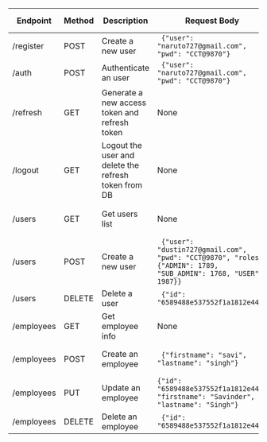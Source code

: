 | Endpoint  | Method | Description                 | Request Body                                    | Request Header | Response                                      | Accessed By |
|-----------|--------|-----------------------------|-------------------------------------------------|-----------------|-----------------------------------------------|-------------|
| /register | POST   | Create a new user           | ``` {"user": "naruto727@gmail.com", "pwd": "CCT@9870"}``` | None            | ``` {"success": "New user Naruto727@gmail.com created!"}``` | PUBLIC      |
 /auth    | POST   | Authenticate an user   | ``` {"user": "naruto727@gmail.com", "pwd": "CCT@9870"}``` | None            | ``` {"roles": [1987, 1768, 1789, 1545], "accessToken": "eyJhbGciOiJIUzI1NiIsInR5cCI6IkpXVCJ9.eyJVc2VySW5mbyI6eyJ1c2VybmFtZSI6Im5hcnV0bzcyN0BnbWFpbC5jb20iLCJyb2xlcyI6WzE5ODcsMTc2OCwxNzg5LDE1NDVdfSwiaWF0IjoxNzAzNDk2NjE3LCJleHAiOjE3MDM0OTY5Nzd9._US-rGo65d0bThFnOvDlmflN62S8Xu-kc_ZWg56zYAE"}``` | PUBLIC      |
/refresh | GET    | Generate a new access token and refresh token    | None         | None    | ``` {"roles": [1987, 1768, 1789, 1545], "accessToken": "eyJhbGciOiJIUzI1NiIsInR5cCI6IkpXVCJ9.eyJVc2VySW5mbyI6eyJ1c2VybmFtZSI6Im5hcnV0bzcyN0BnbWFpbC5jb20iLCJyb2xlcyI6WzE5ODcsMTc2OCwxNzg9LDE1NDVdfSwiaWF0IjoxNzAzNTAyNDk3LCJleHAiOjE3MDM1MDI4NTd9.twc9hSQAIGVcShrtl3B303oJYN8nwACLUMxFHAUYKJg"}``` | ANY USER TYPE  |
/logout | GET    | Logout the user and delete the refresh token from DB    | None         | None    | ``` {"roles": [1987, 1768, 1789, 1545], "accessToken": "eyJhbGciOiJIUzI1NiIsInR5cCI6IkpXVCJ9.eyJVc2VySW5mbyI6eyJ1c2VybmFtZSI6Im5hcnV0bzcyN0BnbWFpbC5jb20iLCJyb2xlcyI6WzE5ODcsMTc2OCwxNzg9LDE1NDVdfSwiaWF0IjoxNzAzNTAyNDk3LCJleHAiOjE3MDM1MDI4NTd9.twc9hSQAIGVcShrtl3B303oJYN8nwACLUMxFHAUYKJg"}``` | ANY USER TYPE  |
/users   | GET    | Get users list      | None         | Bearer Token    | ``` [ {"roles": {"USER": 1987},"_id": "65892e9a2adc6fe89ba6e85a","username": "savi727@gmail.com","password": "$2b$10$3I3Qg3h9hj3cvQO0k6Qlae49dAaJNq4ZhLtUvbi3v0Lp3WW4B1doa","refreshToken": [], "__v": 0 }, {"roles": {"USER": 1987,"ADMIN": 1789,"SUB_ADMIN": 1768,"SUPER_ADMIN": 1545},"_id": "65893155402805237f1b2e2b","username": "Naruto727@gmail.com","password": "$2b$10$WBabsVtefd6TDj3i8diSNe3n6ZGGeezMDczxJQUcGqiewwVKSsLZq","refreshToken": ["eyJhbGciOiJIUzI1NiIsInR5cCI6IkpXVCJ9.eyJ1c2VybmFtZSI6Ik5hcnV0bzcyN0BnbWFpbC5jb20iLCJpYXQiOjE3MDM0OTE0ODUsImV4cCI6MTcwMzQ5MTk4NX0.eilOfmF8XXByF6aVcCS_Dw4TooMJ8seaouS_1FaUZHs","eyJhbGciOiJIUzI1NiIsInR5cCI6IkpXVCJ9.eyJ1c2VybmFtZSI6Ik5hcnV0bzcyN0BnbWFpbC5jb20iLCJpYXQiOjE3MDM0OTQ0MzUsImV4cCI6MTcwMzQ5NDkzNX0.yIpYx2LWMiRRU55_0qXNSDUUK6xnJerrzJ-OiHH6nEw"], "__v": 5 } ]``` | SUPER_ADMIN  |
 /users   | POST   | Create a new user                | ``` {"user": "dustin727@gmail.com", "pwd": "CCT@9870", "roles": {"ADMIN": 1789, "SUB_ADMIN": 1768, "USER": 1987}}``` | Bearer Token    | ``` {"success": "New user dustin727@gmail.com created!"}``` |  SUPER_ADMIN |
 /users   | DELETE | Delete a user | ``` {"id": "6589488e537552f1a1812e44"}```| Bearer Token                | ``` {"acknowledged": true, "deletedCount": 1}``` | SUPER_ADMIN |
 /employees   | GET    | Get employee info | None         | Bearer Token    | ``` {"_id": {"$oid": "65894bbccd92e295bc993e1c"}, "firstname": "savi", "lastname": "singh", "__v": 0}``` | ANY USER TYPE  |
/employees   | POST   | Create an employee    |  ``` {"firstname": "savi", "lastname": "singh"}```| Bearer Token  |  ``` {"firstname": "savi", "lastname": "singh", "_id": "6589672fcd92e295bc993e2c", "__v": 0}``` | SUPER_ADMIN, ADMIN, SUB_ADMIN |
| /employees   | PUT    | Update an employee     |  ```{"id": "6589488e537552f1a1812e44", "firstname": "Savinder", "lastname": "Singh"}``` | Bearer Token | ``` {"_id": "6589488e537552f1a1812e44", "firstname": "Savinder", "lastname": "Singh", "__v": 0}``` | ADMIN, SUPER_ADMIN |
| /employees   | DELETE | Delete an employee     |  ``` {"id": "6589488e537552f1a1812e44"}``` | Bearer Token |  ``` {"acknowledged": true, "deletedCount": 1}``` | SUPER_ADMIN |


